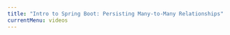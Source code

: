 ```yaml
---
title: "Intro to Spring Boot: Persisting Many-to-Many Relationships"
currentMenu: videos
---
```


<div class="youtube-wrapper"></div>
